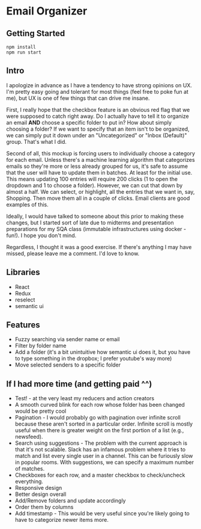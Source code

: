 # Email Organizer

## Getting Started
```
npm install
npm run start
```

## Intro
I apologize in advance as I have a tendency to have strong opinions on UX. I'm pretty easy going and tolerant for most things (feel free to poke fun at me), but UX is one of few things that can drive me insane.

First, I really hope that the checkbox feature is an obvious red flag that we were supposed to catch right away. Do I actually have to tell it to organize an email **AND** choose a specific folder to put in? How about simply choosing a folder? If we want to specify that an item isn't to be organized, we can simply put it down under an "Uncategorized" or "Inbox (Default)" group. That's what I did.

Second of all, this mockup is forcing users to individually choose a category for each email. Unless there's a machine learning algorithm that  categorizes emails so they're more or less already grouped for us, it's safe to assume that the user will have to update them in batches. At least for the initial use. This means updating 100 entries will require 200 clicks (1 to open the dropdown and 1 to choose a folder). However, we can cut that down by almost a half. We can select, or highlight, all the entries that we want in, say, Shopping. Then move them all in a couple of clicks. Email clients are good examples of this.

Ideally, I would have talked to someone about this prior to making these changes, but I started sort of late due to midterms and presentation preparations for my SQA class (immutable infrastructures using docker - fun!). I hope you don't mind.

Regardless, I thought it was a good exercise. If there's anything I may have missed, please leave me a comment. I'd love to know.

## Libraries
* React
* Redux
* reselect
* semantic ui

## Features
* Fuzzy searching via sender name or email
* Filter by folder name
* Add a folder (it's a bit unintuitive how semantic ui does it, but you have to type something in the dropbox; I prefer youtube's way more)
* Move selected senders to a specific folder

## If I had more time (and getting paid ^^)
* Test! - at the very least my reducers and action creators
* A smooth curved blink for each row whose folder has been changed would be pretty cool
* Pagination - I would probably go with pagination over infinite scroll because these aren't sorted in a particular order. Infinite scroll is mostly useful when there is greater weight on the first portion of a list (e.g., newsfeed).
* Search using suggestions - The problem with the current approach is that it's not scalable. Slack has an infamous problem where it tries to match and list every single user in a channel. This can be furiously slow in popular rooms. With suggestions, we can specify a maximum number of matches.
* Checkboxes for each row, and a master checkbox to check/uncheck everything.
* Responsive design
* Better design overall
* Add/Remove folders and update accordingly
* Order them by columns
* Add timestamp - This would be very useful since you're likely going to have to categorize newer items more.
